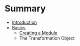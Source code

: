 # Summary

* [Introduction](README.md)
* [Basics](docs/basics/README.md)
   * [Creating a Module](docs/basics/creating-a-module.md)
   * The Transformation Object

